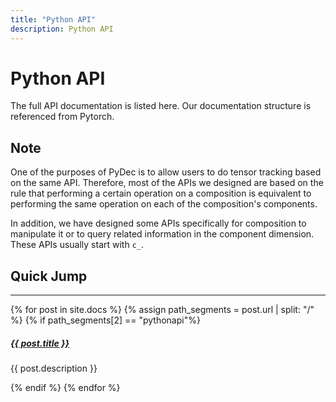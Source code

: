 ```yaml
---
title: "Python API"
description: Python API
---
```


# Python API

The full API documentation is listed here. Our documentation structure is referenced from Pytorch.

## Note

One of the purposes of PyDec is to allow users to do tensor tracking based on the same API.
Therefore, most of the APIs we designed are based on the rule that performing a certain operation on a composition is equivalent to performing the same operation on each of the composition's components.

In addition, we have designed some APIs specifically for composition to manipulate it or to query related information in the component dimension.
These APIs usually start with `c_`.


## Quick Jump
<div class="section-index">
    <hr class="panel-line">
    {% for post in site.docs %}
        {% assign path_segments = post.url | split: "/" %}
        {% if path_segments[2] == "pythonapi"%}
            <div class="entry">
            <h5><a href="{{ post.url | prepend: site.baseurl }}">{{ post.title }}</a></h5>
            <p>{{ post.description }}</p>
            </div>
        {% endif %}
    {% endfor %}
</div>